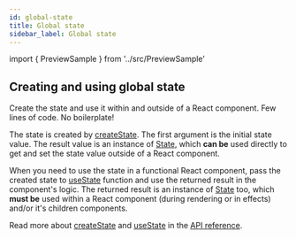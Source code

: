 ```yaml
---
id: global-state
title: Global state
sidebar_label: Global state
---
```


import { PreviewSample } from '../src/PreviewSample'

## Creating and using global state

Create the state and use it within and outside of a React component. Few lines of code. No boilerplate!

<PreviewSample example="global-getting-started" />

The state is created by [createState](typedoc-appstate-fast-core#createstate). The first argument is the initial state value. The result value is an instance of [State](typedoc-appstate-fast-core#state),
which **can be** used directly to get and set the state value outside of a React component.

When you need to use the state in a functional React component,
pass the created state to [useState](typedoc-appstate-fast-core#usestate) function
and use the returned result in the component's logic.
The returned result is an instance of [State](typedoc-appstate-fast-core#state) too,
which **must be** used within a React component (during rendering
or in effects) and/or it's children components.

Read more about [createState](typedoc-appstate-fast-core#createstate) and [useState](typedoc-appstate-fast-core#usestate) in the [API reference](typedoc-appstate-fast-core).
